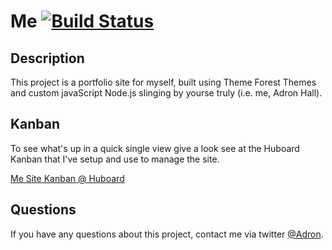 Me [![Build Status](https://travis-ci.org/Adron/Me.png)](https://travis-ci.org/Adron/Me)
===
Description
---
This project is a portfolio site for myself, built using Theme Forest Themes and custom javaScript Node.js slinging by yourse truly (i.e. me, Adron Hall).

Kanban
---
To see what's up in a quick single view give a look see at the Huboard Kanban that I've setup and use to manage the site.

[Me Site Kanban @ Huboard](http://huboard.com/Adron/Me/board)

Questions
---
If you have any questions about this project, contact me via twitter [@Adron](https://twitter.com/Adron).
